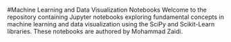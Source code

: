 #Machine Learning and Data Visualization Notebooks
Welcome to the repository containing Jupyter notebooks exploring fundamental concepts in machine learning and data visualization using the SciPy and Scikit-Learn libraries. These notebooks are authored by Mohammad Zaidi.
